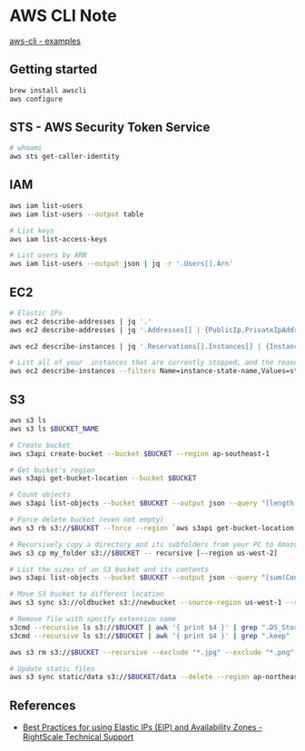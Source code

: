 # AWS CLI Note

[aws-cli - examples](https://github.com/aws/aws-cli/tree/develop/awscli/examples)

## Getting started

```bash
brew install awscli
aws configure
```

## STS - AWS Security Token Service

```bash
# whoami
aws sts get-caller-identity
```

## IAM

```bash
aws iam list-users
aws iam list-users --output table

# List keys
aws iam list-access-keys

# List users by ARN
aws iam list-users --output json | jq -r '.Users[].Arn'
```

## EC2

```bash
# Elastic IPs
aws ec2 describe-addresses | jq '.'
aws ec2 describe-addresses | jq '.Addresses[] | {PublicIp,PrivateIpAddress,Tags}'

aws ec2 describe-instances | jq '.Reservations[].Instances[] | {InstanceId,InstanceType}'

# List all of your  instances that are currently stopped, and the reason for the stop
aws ec2 describe-instances --filters Name=instance-state-name,Values=stopped --output json | jq -r '.Reservations[].Instances[].StateReason.Message'
```

## S3

```bash
aws s3 ls
aws s3 ls $BUCKET_NAME

# Create bucket
aws s3api create-bucket --bucket $BUCKET --region ap-southeast-1

# Get bucket's region
aws s3api get-bucket-location --bucket $BUCKET

# Count objects
aws s3api list-objects --bucket $BUCKET --output json --query "[length(Contents[])]"

# Force delete bucket (even not empty)
aws s3 rb s3://$BUCKET --force --region `aws s3api get-bucket-location --bucket BUCKETNAME | jq '.LocationConstraint' -r`

# Recursively copy a directory and its subfolders from your PC to Amazon S3
aws s3 cp my_folder s3://$BUCKET -- recursive [--region us-west-2]

# List the sizes of an S3 bucket and its contents
aws s3api list-objects --bucket $BUCKET --output json --query "[sum(Contents[].Size), length(Contents[])]"

# Move S3 bucket to different location
aws s3 sync s3://oldbucket s3://newbucket --source-region us-west-1 --region us-west-2

# Remove file with specify extension name
s3cmd --recursive ls s3://$BUCKET | awk '{ print $4 }' | grep ".DS_Store" | xargs s3cmd del
s3cmd --recursive ls s3://$BUCKET | awk '{ print $4 }' | grep ".keep" | xargs s3cmd del

aws s3 rm s3://$BUCKET --recursive --exclude "*.jpg" --exclude "*.png"  --exclude "*.mp4" --exclude "*.m4a" --exclude "*.txt" --exclude "*.mp3"

# Update static files
aws s3 sync static/data s3://$BUCKET/data --delete --region ap-northeast-1 --acl public-read --cache-control max-age=604800
```

## References

- [Best Practices for using Elastic IPs (EIP) and Availability Zones - RightScale Technical Support](http://support.rightscale.com/09-Clouds/AWS/02-Amazon_EC2/Designing_Failover_Architectures_on_EC2/00-Best_Practices_for_using_Elastic_IPs_(EIP)_and_Availability_Zones/)
